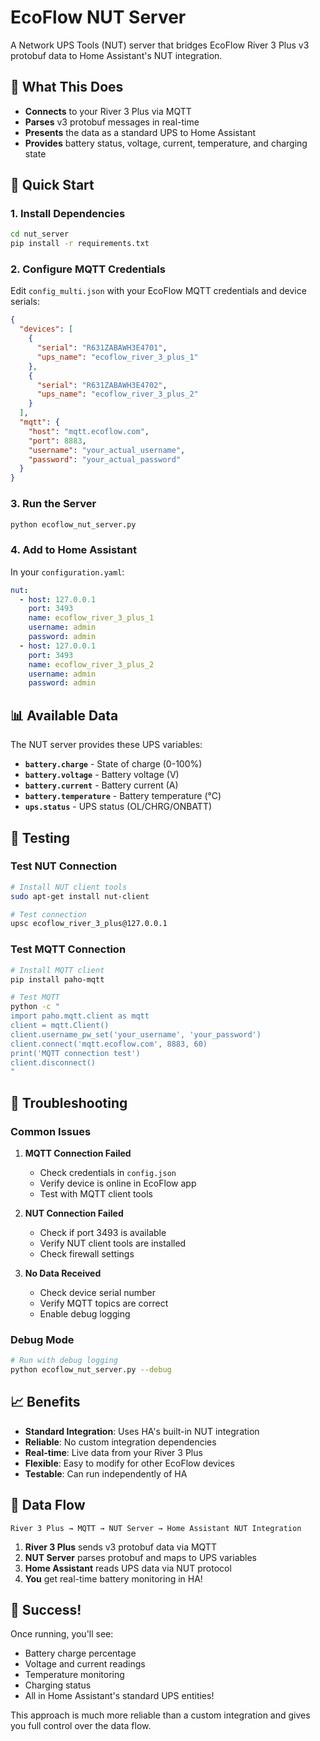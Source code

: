 # EcoFlow NUT Server

A Network UPS Tools (NUT) server that bridges EcoFlow River 3 Plus v3 protobuf data to Home Assistant's NUT integration.

## 🎯 **What This Does**

- **Connects** to your River 3 Plus via MQTT
- **Parses** v3 protobuf messages in real-time
- **Presents** the data as a standard UPS to Home Assistant
- **Provides** battery status, voltage, current, temperature, and charging state

## 🚀 **Quick Start**

### 1. **Install Dependencies**
```bash
cd nut_server
pip install -r requirements.txt
```

### 2. **Configure MQTT Credentials**
Edit `config_multi.json` with your EcoFlow MQTT credentials and device serials:
```json
{
  "devices": [
    {
      "serial": "R631ZABAWH3E4701",
      "ups_name": "ecoflow_river_3_plus_1"
    },
    {
      "serial": "R631ZABAWH3E4702",
      "ups_name": "ecoflow_river_3_plus_2"
    }
  ],
  "mqtt": {
    "host": "mqtt.ecoflow.com",
    "port": 8883,
    "username": "your_actual_username",
    "password": "your_actual_password"
  }
}
```

### 3. **Run the Server**
```bash
python ecoflow_nut_server.py
```

### 4. **Add to Home Assistant**
In your `configuration.yaml`:
```yaml
nut:
  - host: 127.0.0.1
    port: 3493
    name: ecoflow_river_3_plus_1
    username: admin
    password: admin
  - host: 127.0.0.1
    port: 3493
    name: ecoflow_river_3_plus_2
    username: admin
    password: admin
```

## 📊 **Available Data**

The NUT server provides these UPS variables:

- **`battery.charge`** - State of charge (0-100%)
- **`battery.voltage`** - Battery voltage (V)
- **`battery.current`** - Battery current (A)
- **`battery.temperature`** - Battery temperature (°C)
- **`ups.status`** - UPS status (OL/CHRG/ONBATT)

## 🔧 **Testing**

### Test NUT Connection
```bash
# Install NUT client tools
sudo apt-get install nut-client

# Test connection
upsc ecoflow_river_3_plus@127.0.0.1
```

### Test MQTT Connection
```bash
# Install MQTT client
pip install paho-mqtt

# Test MQTT
python -c "
import paho.mqtt.client as mqtt
client = mqtt.Client()
client.username_pw_set('your_username', 'your_password')
client.connect('mqtt.ecoflow.com', 8883, 60)
print('MQTT connection test')
client.disconnect()
"
```

## 🐛 **Troubleshooting**

### Common Issues

1. **MQTT Connection Failed**
   - Check credentials in `config.json`
   - Verify device is online in EcoFlow app
   - Test with MQTT client tools

2. **NUT Connection Failed**
   - Check if port 3493 is available
   - Verify NUT client tools are installed
   - Check firewall settings

3. **No Data Received**
   - Check device serial number
   - Verify MQTT topics are correct
   - Enable debug logging

### Debug Mode
```bash
# Run with debug logging
python ecoflow_nut_server.py --debug
```

## 📈 **Benefits**

- **Standard Integration**: Uses HA's built-in NUT integration
- **Reliable**: No custom integration dependencies
- **Real-time**: Live data from your River 3 Plus
- **Flexible**: Easy to modify for other EcoFlow devices
- **Testable**: Can run independently of HA

## 🔄 **Data Flow**

```
River 3 Plus → MQTT → NUT Server → Home Assistant NUT Integration
```

1. **River 3 Plus** sends v3 protobuf data via MQTT
2. **NUT Server** parses protobuf and maps to UPS variables
3. **Home Assistant** reads UPS data via NUT protocol
4. **You** get real-time battery monitoring in HA!

## 🎉 **Success!**

Once running, you'll see:
- Battery charge percentage
- Voltage and current readings
- Temperature monitoring
- Charging status
- All in Home Assistant's standard UPS entities!

This approach is much more reliable than a custom integration and gives you full control over the data flow.
